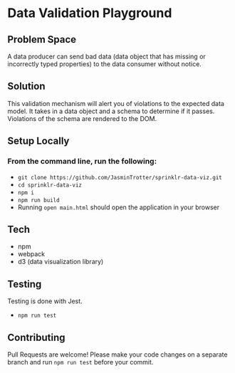 # Data Validation Playground

## Problem Space
A data producer can send bad data (data object that has missing or incorrectly typed properties) to the data consumer without notice.

## Solution
This validation mechanism will alert you of violations to the expected data model. It takes in a data object and a schema to determine if it passes. Violations of the schema are rendered to the DOM.

## Setup Locally
### From the command line, run the following:
- `git clone https://github.com/JasminTrotter/sprinklr-data-viz.git`
- `cd sprinklr-data-viz`
- `npm i`
- `npm run build`
- Running `open main.html` should open the application in your browser

## Tech
- npm
- webpack
- d3 (data visualization library)

## Testing
Testing is done with Jest.
- `npm run test`

## Contributing
Pull Requests are welcome! Please make your code changes on a separate branch and run `npm run test` before your commit.
